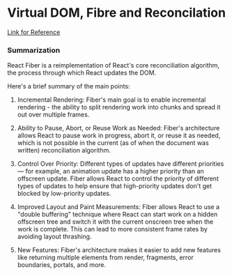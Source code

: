 # Virtual DOM, Fibre and Reconcilation

[Link for Reference](https://github.com/acdlite/react-fiber-architecture) 

### Summarization 

React Fiber is a reimplementation of React's core reconciliation algorithm, the process through which React updates the DOM.

Here's a brief summary of the main points:

1. Incremental Rendering: Fiber's main goal is to enable incremental rendering - the ability to split rendering work into chunks and spread it out over multiple frames.

2. Ability to Pause, Abort, or Reuse Work as Needed: Fiber's architecture allows React to pause work in progress, abort it, or reuse it as needed, which is not possible in the current (as of when the document was written) reconciliation algorithm.

3. Control Over Priority: Different types of updates have different priorities — for example, an animation update has a higher priority than an offscreen update. Fiber allows React to control the priority of different types of updates to help ensure that high-priority updates don't get blocked by low-priority updates.

4. Improved Layout and Paint Measurements: Fiber allows React to use a "double buffering" technique where React can start work on a hidden offscreen tree and switch it with the current onscreen tree when the work is complete. This can lead to more consistent frame rates by avoiding layout thrashing.

5. New Features: Fiber's architecture makes it easier to add new features like returning multiple elements from render, fragments, error boundaries, portals, and more.


